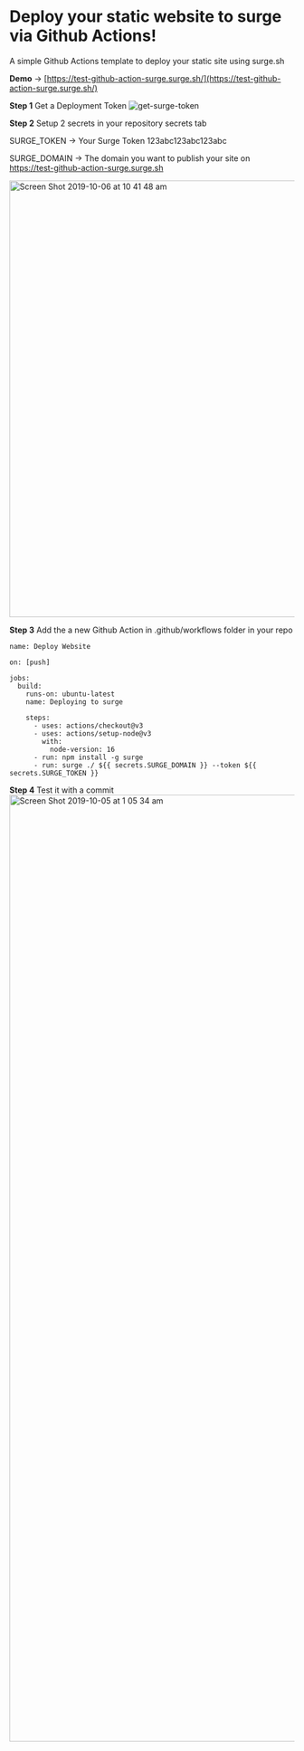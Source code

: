 
# Deploy your static website to surge via Github Actions!
A simple Github Actions template to deploy your static site using surge.sh

**Demo** -> [https://test-github-action-surge.surge.sh/](https://test-github-action-surge.surge.sh/)

**Step 1** Get a Deployment Token
![get-surge-token](https://user-images.githubusercontent.com/6112201/66218600-d8892080-e70c-11e9-8843-c2c29b4e7e9a.gif)

**Step 2** Setup 2 secrets in your repository secrets tab

SURGE_TOKEN -> Your Surge Token
123abc123abc123abc

SURGE_DOMAIN -> The domain you want to publish your site on
https://test-github-action-surge.surge.sh

<img width="772" alt="Screen Shot 2019-10-06 at 10 41 48 am" src="https://user-images.githubusercontent.com/6112201/66262115-f5654700-e825-11e9-8afe-98c937ee42f9.png">

**Step 3**
Add the a new Github Action in .github/workflows folder in your repo

```
name: Deploy Website

on: [push]

jobs:
  build:
    runs-on: ubuntu-latest
    name: Deploying to surge
    
    steps:
      - uses: actions/checkout@v3
      - uses: actions/setup-node@v3
        with:
          node-version: 16
      - run: npm install -g surge
      - run: surge ./ ${{ secrets.SURGE_DOMAIN }} --token ${{ secrets.SURGE_TOKEN }}

```

**Step 4**
Test it with a commit
<img width="1674" alt="Screen Shot 2019-10-05 at 1 05 34 am" src="https://user-images.githubusercontent.com/6112201/66218407-75978980-e70c-11e9-8368-1476cb69253a.png">
